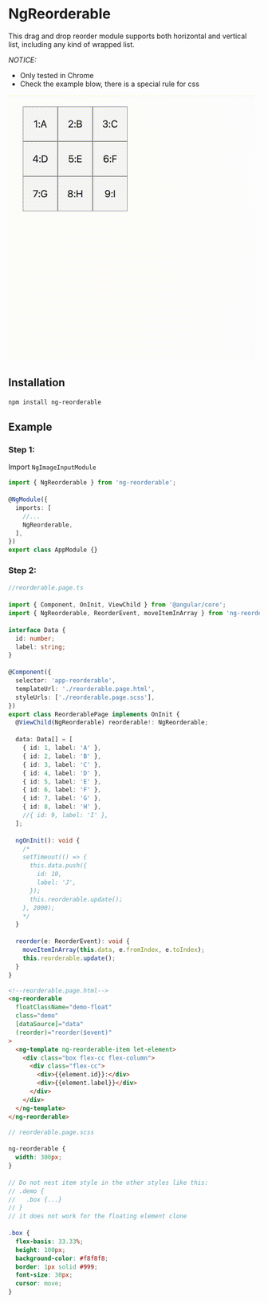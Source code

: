 # NgReorderable

This drag and drop reorder module supports both horizontal and vertical list,
including any kind of wrapped list.

_NOTICE:_

- Only tested in Chrome
- Check the example blow, there is a special rule for css

![ng-reorderable](https://github.com/chenzhiguang/angular-packages/blob/master/docs/assets/examples/ng-reorderable.gif?raw=true)

## Installation

```bash
npm install ng-reorderable
```

## Example

### Step 1:

Import `NgImageInputModule`

```typescript
import { NgReorderable } from 'ng-reorderable';

@NgModule({
  imports: [
    //...
    NgReorderable,
  ],
})
export class AppModule {}
```

### Step 2:

```typescript
//reorderable.page.ts

import { Component, OnInit, ViewChild } from '@angular/core';
import { NgReorderable, ReorderEvent, moveItemInArray } from 'ng-reorderable';

interface Data {
  id: number;
  label: string;
}

@Component({
  selector: 'app-reorderable',
  templateUrl: './reorderable.page.html',
  styleUrls: ['./reorderable.page.scss'],
})
export class ReorderablePage implements OnInit {
  @ViewChild(NgReorderable) reorderable!: NgReorderable;

  data: Data[] = [
    { id: 1, label: 'A' },
    { id: 2, label: 'B' },
    { id: 3, label: 'C' },
    { id: 4, label: 'D' },
    { id: 5, label: 'E' },
    { id: 6, label: 'F' },
    { id: 7, label: 'G' },
    { id: 8, label: 'H' },
    //{ id: 9, label: 'I' },
  ];

  ngOnInit(): void {
    /*
    setTimeout(() => {
      this.data.push({
        id: 10,
        label: 'J',
      });
      this.reorderable.update();
    }, 2000);
    */
  }

  reorder(e: ReorderEvent): void {
    moveItemInArray(this.data, e.fromIndex, e.toIndex);
    this.reorderable.update();
  }
}
```

```html
<!--reorderable.page.html-->
<ng-reorderable
  floatClassName="demo-float"
  class="demo"
  [dataSource]="data"
  (reorder)="reorder($event)"
>
  <ng-template ng-reorderable-item let-element>
    <div class="box flex-cc flex-column">
      <div class="flex-cc">
        <div>{{element.id}}:</div>
        <div>{{element.label}}</div>
      </div>
    </div>
  </ng-template>
</ng-reorderable>
```

```scss
// reorderable.page.scss

ng-reorderable {
  width: 300px;
}

// Do not nest item style in the other styles like this:
// .demo {
//   .box {...}
// }
// it does not work for the floating element clone

.box {
  flex-basis: 33.33%;
  height: 100px;
  background-color: #f8f8f8;
  border: 1px solid #999;
  font-size: 30px;
  cursor: move;
}
```
